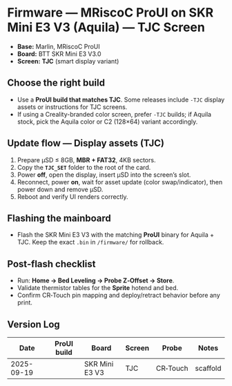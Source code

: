 # Firmware — MRiscoC ProUI on SKR Mini E3 V3 (Aquila) — **TJC Screen**

- **Base:** Marlin, MRiscoC ProUI
- **Board:** BTT SKR Mini E3 V3.0
- **Screen:** **TJC** (smart display variant)

## Choose the right build
- Use a **ProUI build that matches TJC**. Some releases include `-TJC` display assets or instructions for TJC screens.
- If using a Creality-branded color screen, prefer `-TJC` builds; if Aquila stock, pick the Aquila color or C2 (128×64) variant accordingly.

## Update flow — Display assets (TJC)
1. Prepare µSD ≤ 8GB, **MBR + FAT32**, 4KB sectors.  
2. Copy the **`TJC_SET`** folder to the root of the card.  
3. Power **off**, open the display, insert µSD into the screen’s slot.  
4. Reconnect, power **on**, wait for asset update (color swap/indicator), then power down and remove µSD.  
5. Reboot and verify UI renders correctly.

## Flashing the mainboard
- Flash the SKR Mini E3 V3 with the matching **ProUI** binary for Aquila + TJC. Keep the exact `.bin` in `/firmware/` for rollback.

## Post‑flash checklist
- Run: **Home → Bed Leveling → Probe Z‑Offset → Store**.  
- Validate thermistor tables for the **Sprite** hotend and bed.  
- Confirm CR‑Touch pin mapping and deploy/retract behavior before any print.

## Version Log
| Date | ProUI build | Board | Screen | Probe | Notes |
|---|---|---|---|---|---|
| 2025-09-19 |  | SKR Mini E3 V3 | TJC | CR‑Touch | scaffold |
